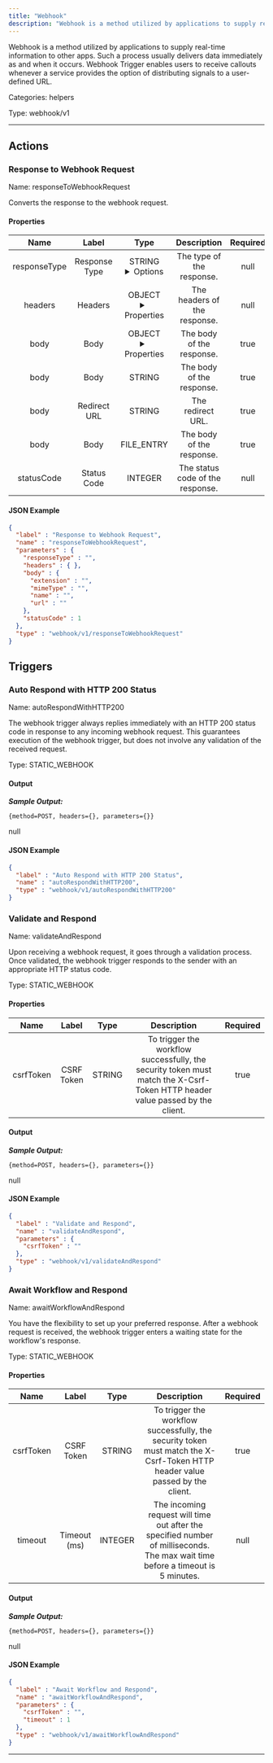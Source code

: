 ```yaml
---
title: "Webhook"
description: "Webhook is a method utilized by applications to supply real-time information to other apps. Such a process usually delivers data immediately as and when it occurs. Webhook Trigger enables users to receive callouts whenever a service provides the option of distributing signals to a user-defined URL."
---
```


Webhook is a method utilized by applications to supply real-time information to other apps. Such a process usually delivers data immediately as and when it occurs. Webhook Trigger enables users to receive callouts whenever a service provides the option of distributing signals to a user-defined URL.


Categories: helpers


Type: webhook/v1

<hr />




## Actions


### Response to Webhook Request
Name: responseToWebhookRequest

Converts the response to the webhook request.

#### Properties

|      Name       |      Label     |     Type     |     Description     | Required |
|:---------------:|:--------------:|:------------:|:-------------------:|:--------:|
| responseType | Response Type | STRING <details> <summary> Options </summary> JSON, RAW, BINARY, REDIRECT, NO_DATA </details> | The type of the response. | null |
| headers | Headers | OBJECT <details> <summary> Properties </summary> {} </details> | The headers of the response. | null |
| body | Body | OBJECT <details> <summary> Properties </summary> {} </details> | The body of the response. | true |
| body | Body | STRING | The body of the response. | true |
| body | Redirect URL | STRING | The redirect URL. | true |
| body | Body | FILE_ENTRY | The body of the response. | true |
| statusCode | Status Code | INTEGER | The status code of the response. | null |


#### JSON Example
```json
{
  "label" : "Response to Webhook Request",
  "name" : "responseToWebhookRequest",
  "parameters" : {
    "responseType" : "",
    "headers" : { },
    "body" : {
      "extension" : "",
      "mimeType" : "",
      "name" : "",
      "url" : ""
    },
    "statusCode" : 1
  },
  "type" : "webhook/v1/responseToWebhookRequest"
}
```




## Triggers


### Auto Respond with HTTP 200 Status
Name: autoRespondWithHTTP200

The webhook trigger always replies immediately with an HTTP 200 status code in response to any incoming webhook request. This guarantees execution of the webhook trigger, but does not involve any validation of the received request.

Type: STATIC_WEBHOOK


#### Output


___Sample Output:___

```{method=POST, headers={}, parameters={}}```


null

#### JSON Example
```json
{
  "label" : "Auto Respond with HTTP 200 Status",
  "name" : "autoRespondWithHTTP200",
  "type" : "webhook/v1/autoRespondWithHTTP200"
}
```


### Validate and Respond
Name: validateAndRespond

Upon receiving a webhook request, it goes through a validation process. Once validated, the webhook trigger responds to the sender with an appropriate HTTP status code.

Type: STATIC_WEBHOOK

#### Properties

|      Name       |      Label     |     Type     |     Description     | Required |
|:---------------:|:--------------:|:------------:|:-------------------:|:--------:|
| csrfToken | CSRF Token | STRING | To trigger the workflow successfully, the security token must match the X-Csrf-Token HTTP header value passed by the client. | true |


#### Output


___Sample Output:___

```{method=POST, headers={}, parameters={}}```


null

#### JSON Example
```json
{
  "label" : "Validate and Respond",
  "name" : "validateAndRespond",
  "parameters" : {
    "csrfToken" : ""
  },
  "type" : "webhook/v1/validateAndRespond"
}
```


### Await Workflow and Respond
Name: awaitWorkflowAndRespond

You have the flexibility to set up your preferred response. After a webhook request is received, the webhook trigger enters a waiting state for the workflow's response.

Type: STATIC_WEBHOOK

#### Properties

|      Name       |      Label     |     Type     |     Description     | Required |
|:---------------:|:--------------:|:------------:|:-------------------:|:--------:|
| csrfToken | CSRF Token | STRING | To trigger the workflow successfully, the security token must match the X-Csrf-Token HTTP header value passed by the client. | true |
| timeout | Timeout (ms) | INTEGER | The incoming request will time out after the specified number of milliseconds. The max wait time before a timeout is 5 minutes. | null |


#### Output


___Sample Output:___

```{method=POST, headers={}, parameters={}}```


null

#### JSON Example
```json
{
  "label" : "Await Workflow and Respond",
  "name" : "awaitWorkflowAndRespond",
  "parameters" : {
    "csrfToken" : "",
    "timeout" : 1
  },
  "type" : "webhook/v1/awaitWorkflowAndRespond"
}
```


<hr />

